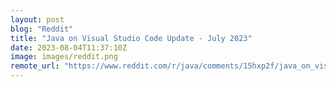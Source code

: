 ```yaml
---
layout: post
blog: "Reddit"
title: "Java on Visual Studio Code Update - July 2023"
date: 2023-08-04T11:37:10Z
image: images/reddit.png
remote_url: "https://www.reddit.com/r/java/comments/15hxp2f/java_on_visual_studio_code_update_july_2023/"
---
```

